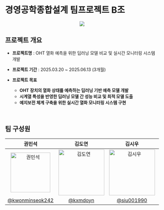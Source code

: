 # 경영공학종합설계 팀프로젝트 B조
<div align=center>
<img src="https://github.com/user-attachments/assets/ea7caa3e-142f-4f35-9da5-a1ecfbb0f117">

<br>
</div>

## 프로젝트 개요  

- **프로젝트명** : OHT 열화 예측을 위한 딥러닝 모델 비교 및 실시간 모니터링 시스템 개발

- **프로젝트 기간** :  2025.03.20 ~ 2025.06.13 (3개월)  

- **프로젝트 목표**    

    - **OHT 장치의 열화 상태를 예측하는 딥러닝 기반 예측 모델 개발** 
    - **시계열 특성을 반영한 딥러닝 모델 간 성능 비교 및 최적 모델 도출**
    - **예지보전 체계 구축을 위한 실시간 열화 모니터링 시스템 구현** 


<br>

## 팀 구성원
|  권민석  |  김도연  |  김시우  |  신재우  |  양서윤  |  이도원  |
| :-----: | :-----: | :-----: | :-----: | :-----: | :-----: | 
| <img src="https://avatars.githubusercontent.com/u/155413606?v=4" width=130px alt="권민석"> | <img src="https://avatars.githubusercontent.com/u/186993697?v=4" width=150px  alt="김도연"> | <img src="https://avatars.githubusercontent.com/u/204486384?v=4" width=150px alt="김시우"> | <img src="https://avatars.githubusercontent.com/u/204446910?v=4" width=150px alt="신재우"> | <img src="https://avatars.githubusercontent.com/u/138513591?v=4" width=150px alt="양서윤"> | <img src="https://avatars.githubusercontent.com/u/204447212?v=4" width=150px alt="이도원"> |
| [@kwonminseok242](https://github.com/kwonminseok242) | [@kxmdoyn](https://github.com/kxmdoyn) | [@siu001990](https://github.com/siu001990) | [@Shinjaewooo](https://github.com/Shinjaewooo)  |  [@seoyun0311](https://github.com/seoyun0311) | [@leedw21](https://github.com/leedw21) |

